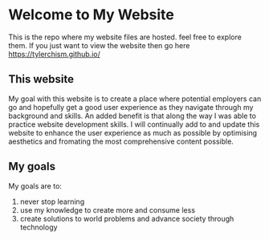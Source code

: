 # Welcome to My Website

This is the repo where my website files are hosted. feel free to explore them. If you just want to view the website then go here https://tylerchism.github.io/

## This website

My goal with this website is to create a place where potential employers can go and hopefully get a good user experience as they navigate through my background and skills. An added benefit is that along the way I was able to practice website development skills. I will continually add to and update this website to enhance the user experience as much as possible by optimising aesthetics and fromating the most comprehensive content possible.

## My goals

My goals are to:

1. never stop learning 
2. use my knowledge to create more and consume less
3. create solutions to world problems and advance society through technology



